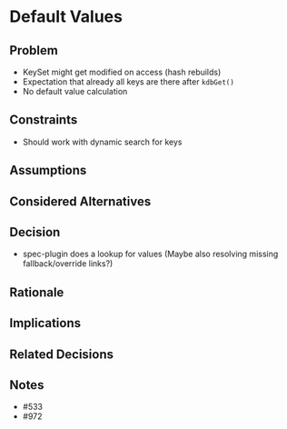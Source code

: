 # Default Values

## Problem

- KeySet might get modified on access (hash rebuilds)
- Expectation that already all keys are there after `kdbGet()`
- No default value calculation

## Constraints

- Should work with dynamic search for keys

## Assumptions

## Considered Alternatives

## Decision

- spec-plugin does a lookup for values (Maybe also resolving missing fallback/override links?)

## Rationale

## Implications

## Related Decisions

## Notes

- #533
- #972
